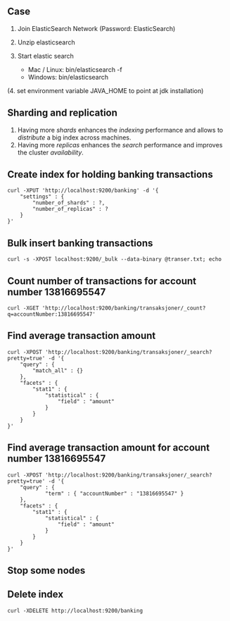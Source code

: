 Case
-------------------------------

1. Join ElasticSearch Network (Password: ElasticSearch)
2. Unzip elasticsearch
3. Start elastic search

    - Mac / Linux: bin/elasticsearch -f
    - Windows: bin/elasticsearch

(4. set environment variable JAVA_HOME to point at jdk installation) 

Sharding and replication 
-------------------------------

1. Having more *shards* enhances the _indexing_ performance and allows to _distribute_ a big index across machines.
2. Having more *replicas* enhances the _search_ performance and improves the cluster _availability_.

Create index for holding banking transactions
-------------------------------

    curl -XPUT 'http://localhost:9200/banking' -d '{
        "settings" : {
            "number_of_shards" : ?,
            "number_of_replicas" : ?
        }
    }'


Bulk insert banking transactions
-------------------------------

    curl -s -XPOST localhost:9200/_bulk --data-binary @transer.txt; echo


Count number of transactions for account number 13816695547
-------------------------------

    curl -XGET 'http://localhost:9200/banking/transaksjoner/_count?q=accountNumber:13816695547'


Find average transaction amount
-------------------------------

    curl -XPOST 'http://localhost:9200/banking/transaksjoner/_search?pretty=true' -d '{
        "query" : {
            "match_all" : {}
        },
        "facets" : {
            "stat1" : {
                "statistical" : {
                    "field" : "amount"
                }
            }
        }
    }'


Find average transaction amount for account number 13816695547
-------------------------------

    curl -XPOST 'http://localhost:9200/banking/transaksjoner/_search?pretty=true' -d '{
        "query" : {
	            "term" : { "accountNumber" : "13816695547" }
	    },
        "facets" : {
            "stat1" : {
                "statistical" : {
                    "field" : "amount"
                }
            }
        }
    }'


Stop some nodes
-------------------------------



Delete index
-------------------------------

    curl -XDELETE http://localhost:9200/banking
